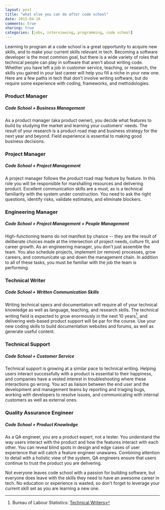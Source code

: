 ```yaml
---
layout: post
title: "what else you can do after code school"
date: 2015-04-16
comments: true
sharing: true
categories: [jobs, interviewing, programming, code school]
---
```


Learning to program at a code school is a great opportunity to acquire new skills, and to make your current skills relevant in tech. Becoming a software developer is the most common goal, but there is a wide variety of roles that technical people can play in software that aren't about writing code. Whether you have left a job in customer service, teaching, or research, the skills you gained in your last career will help you fill a niche in your new one. Here are a few paths in tech that don't involve writing software, but do require some experience with coding, frameworks, and methodologies.
<!--more-->

### Product Manager
##### Code School + Business Management

As a product manager (aka product owner), you decide what features to build by studying the market and learning your customers' needs. The result of your research is a product road map and business strategy for the next year and beyond. Field experience is essential to making good business decisions.

### Project Manager
##### Code School + Project Management

A project manager follows the product road map feature by feature. In this role you will be responsible for marshalling resources and delivering product. Excellent communication skills are a must, as is a technical familiarity with the system under construction. You need to ask the right questions, identify risks, validate estimates, and eliminate blockers.

### Engineering Manager
##### Code School + Project Management + People Management

High-functioning teams do not manifest by chance -- they are the result of deliberate choices made at the intersection of project needs, culture fit, and career growth. As an engineering manager, you don't just assemble the team. You also schedule projects, implement (or remove) processes, grow careers, and communicate up and down the management chain. In addition to all of these tasks, you must be familiar with the job the team is performing.

### Technical Writer
##### Code School + Written Communication Skills

Writing technical specs and documentation will require all of your technical knowledge as well as language, teaching, and research skills. The technical writing field is expected to grow enormously in the next 10 years[^1], and delivering web-based product support will be par for the course. Use your new coding skills to build documentation websites and forums, as well as generate useful content.

### Technical Support
##### Code School + Customer Service

Technical support is growing at a similar pace to technical writing. Helping users interact successfully with a product is essential to their happiness, and companies have a vested interest in troubleshooting where these interactions go wrong. You act as liaison between the end user and the development and management teams by reporting and triaging bugs, working with developers to resolve issues, and communicating with internal customers as well as external ones.

### Quality Assurance Engineer
##### Code School + Product Knowledge

As a QA engineer, you are a product expert, not a tester. You understand the way users interact with the product and how the features interact with each other. You can reveal blind spots in design and edge cases of user experience that will catch a feature engineer unawares. Combining attention to detail with a holistic view of the system, QA engineers ensure that users continue to trust the product you are delivering.

Not everyone leaves code school with a passion for building software, but everyone does leave with the skills they need to have an awesome career in tech. No education or experience is wasted, so don't forget to leverage your current skill set as you are learning a new one.

[^1]: Bureau of Labour Statistics: [Technical Writers](http://www.bls.gov/ooh/media-and-communication/technical-writers.htm)